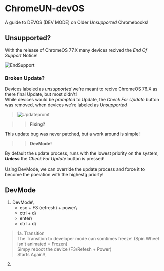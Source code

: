 # ChromeUN-devOS
A guide to DEVOS (DEV MODE) on Older *Unsupported* Chromebooks!

## Unsupported?
>
With the release of ChromeOS 77.X many devices recived the *End Of Support* Notice!

![EndSupport](https://raw.githubusercontent.com/ssfgames13/ChromeUN-devOS/master/Screenshot%202020-04-29%20at%205.43.26%20PM.png)

### Broken Update?
>
Devices labeled as *unsupported* we're meant to recive ChromeOS 76.X as there final Update, but most didn't!\
While devices would be *prompted*  to Update, the *Check For Update* button was removed, when devices we're labeled as *Unsupported*

>![Updatepromt](https://raw.githubusercontent.com/ssfgames13/ChromeUN-devOS/master/Screenshot%202020-04-29%20at%205.55.12%20PM.png)

>> **Fixing?**

This update bug was never patched, but a work around is simple!

>> **DevMode!**

By default the update process, runs with the lowest priority on the system, ***Unless*** the *Check For Update* button is pressed!\
\
Using DevMode, we can override the update process and force it to become the poeration with the highestg priorty!

## DevMode

1. DevMode\
   * esc + F3 (refresh) + power\
   * ctrl + d\
   * enter\
   * ctrl + d\
> 1a. Transition\
   >  The Transition to developer mode can somtimes freeze! (Spin Wheel isn't animated = Frozen)\
   >  Simpy reboot the device (F3/Refesh + Power)\
   >  Starts Again!\
2. 
